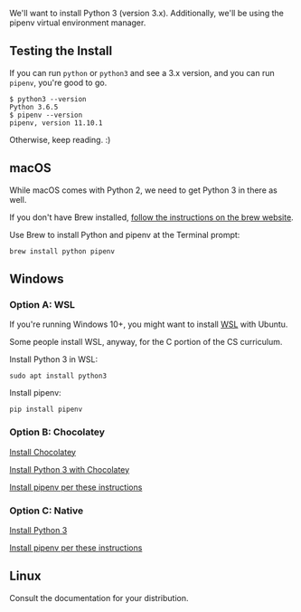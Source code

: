 We'll want to install Python 3 (version 3.x). Additionally, we'll be using the pipenv virtual environment manager.

## Testing the Install

If you can run `python` or `python3` and see a 3.x version, and you can run `pipenv`, you're good to go.

```
$ python3 --version
Python 3.6.5
$ pipenv --version
pipenv, version 11.10.1
```

Otherwise, keep reading. :)

## macOS

While macOS comes with Python 2, we need to get Python 3 in there as well.

If you don't have Brew installed, [follow the instructions on the brew website](https://brew.sh/).

Use Brew to install Python and pipenv at the Terminal prompt:

```
brew install python pipenv
```

## Windows

### Option A: WSL

If you're running Windows 10+, you might want to install [WSL](https://docs.microsoft.com/en-us/windows/wsl/install-win10) with Ubuntu.

Some people install WSL, anyway, for the C portion of the CS curriculum.

Install Python 3 in WSL:

```
sudo apt install python3
```
Install pipenv:
```
pip install pipenv
```

### Option B: Chocolatey

[Install Chocolatey](https://chocolatey.org/install)

[Install Python 3 with Chocolatey](https://chocolatey.org/packages/python3)

[Install pipenv per these instructions](http://docs.python-guide.org/en/latest/dev/virtualenvs/#virtualenvironments-ref)

### Option C: Native

[Install Python 3](https://www.python.org/downloads/windows/)

[Install pipenv per these instructions](http://docs.python-guide.org/en/latest/dev/virtualenvs/#virtualenvironments-ref)

## Linux
Consult the documentation for your distribution.